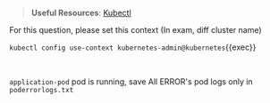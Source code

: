 
> <strong>Useful Resources</strong>: [Kubectl](https://kubernetes.io/docs/reference/kubectl/cheatsheet/)

For this question, please set this context (In exam, diff cluster name)

`kubectl config use-context kubernetes-admin@kubernetes`{{exec}}

<br>


`application-pod` pod is running, save All ERROR's pod logs only in `poderrorlogs.txt`